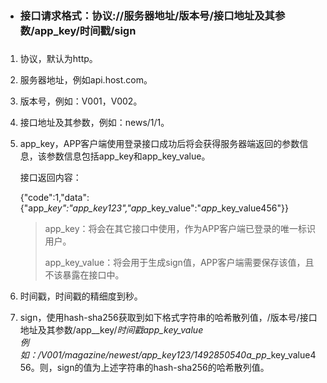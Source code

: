 * ### 接口请求格式：协议://服务器地址/版本号/接口地址及其参数/app\_key/时间戳/sign

### 

1. 协议，默认为http。

2. 服务器地址，例如api.host.com。

3. 版本号，例如：V001，V002。

4. 接口地址及其参数，例如：news/1/1。

5. app\_key，APP客户端使用登录接口成功后将会获得服务器端返回的参数信息，该参数信息包括app\_key和app\_key\_value。

   接口返回内容：

   {"code":1,"data":{"app\__key":"app\_key123","app_\_key\_value":"_app_\_key\_value456"}}

   > app\_key：将会在其它接口中使用，作为APP客户端已登录的唯一标识用户。
   >
   > app\_key\_value：将会用于生成sign值，APP客户端需要保存该值，且不该暴露在接口中。

6. 时间戳，时间戳的精细度到秒。

7. sign，使用hash-sha256获取到如下格式字符串的哈希散列值，/版本号/接口地址及其参数/app\__key/_时间戳app\_key\_value  
   例如：/V001/magazine/newest/_app\_key123_/1492850540a_pp_\_key\_value456。则，sign的值为上述字符串的hash-sha256的哈希散列值。



